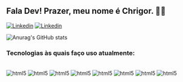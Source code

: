 ## Fala Dev! Prazer, meu nome é Chrigor. ✌🏽

[![Linkedin](https://img.shields.io/badge/LinkedIn-0077B5?style=for-the-badge&logo=linkedin&logoColor=white)](https://www.linkedin.com/in/chrigor-gazal/)
[![Linkedin](https://img.shields.io/badge/Instagram-E4405F?style=for-the-badge&logo=instagram&logoColor=white)](https://www.linkedin.com/in/chrigor-gazal/)


![Anurag's GitHub stats](https://github-readme-stats.vercel.app/api?username=ChrigorG&show_icons=true&theme=dracula)

### Tecnologias às quais faço uso atualmente: 

<div style="display: inline_block"><br>
    <img align="center" alt="html5" src="https://img.shields.io/badge/C%23-239120?logo=c-sharp&logoColor=white&style=for-the-badge"/>
    <img align="center" alt="html5" src="https://img.shields.io/badge/HTML5-E34F26?style=for-the-badge&logo=html5&logoColor=white"/>
    <img align="center" alt="html5" src="https://img.shields.io/badge/CSS3-1572B6?style=for-the-badge&logo=css3&logoColor=white"/>
    <img align="center" alt="html5" src="https://img.shields.io/badge/Vue.js-35495E?style=for-the-badge&logo=vue.js&logoColor=4FC08D"/>
    <img align="center" alt="html5" src="https://img.shields.io/badge/JavaScript-F7DF1E?style=for-the-badge&logo=javascript&logoColor=black"/>
    <img align="center" alt="html5" src="https://img.shields.io/badge/Node.js-43853D?style=for-the-badge&logo=node.js&logoColor=white"/>
    <img align="center" alt="html5" src="https://img.shields.io/badge/Delphi_RAD_Studio-B22222?style=for-the-badge&logo=delphi&logoColor=white"/>
    <img align="center" alt="html5" src="https://img.shields.io/badge/MySQL-00000F?style=for-the-badge&logo=mysql&logoColor=white"/>
</div>
